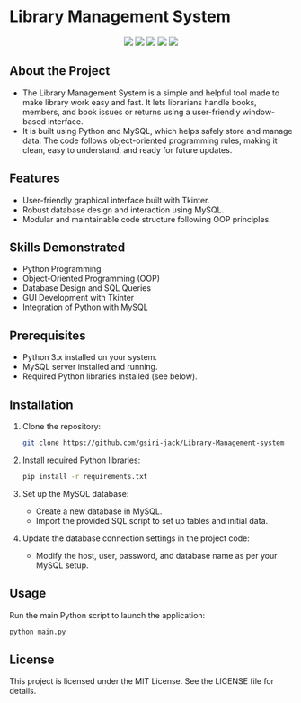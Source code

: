 # Library Management System
<p align="center">
  <img src="https://img.shields.io/badge/Python-3.9+-blue?logo=python" />
  <img src="https://img.shields.io/badge/GUI-Tkinter-yellow" />
  <img src="https://img.shields.io/badge/Database-MySQL-blue" />
  <img src="https://img.shields.io/badge/OOP-Implemented-green" />
  <img src="https://img.shields.io/badge/Platform-Windows%20%7C%20Linux-lightgrey" />

</p>

## About the Project

- The Library Management System is a simple and helpful tool made to make library work easy and fast. It lets librarians handle books, members, and book issues or returns using a user-friendly window-based interface.
- It is built using Python and MySQL, which helps safely store and manage data. The code follows object-oriented programming rules, making it clean, easy to understand, and ready for future updates.


## Features

- User-friendly graphical interface built with Tkinter.
- Robust database design and interaction using MySQL.
- Modular and maintainable code structure following OOP principles.

## Skills Demonstrated

- Python Programming
- Object-Oriented Programming (OOP)
- Database Design and SQL Queries
- GUI Development with Tkinter
- Integration of Python with MySQL


## Prerequisites

- Python 3.x installed on your system.
- MySQL server installed and running.
- Required Python libraries installed (see below).

## Installation

1. Clone the repository:
   ```bash
   git clone https://github.com/gsiri-jack/Library-Management-system
   ```

2. Install required Python libraries:
   ```bash
   pip install -r requirements.txt
   ```

3. Set up the MySQL database:
   - Create a new database in MySQL.
   - Import the provided SQL script to set up tables and initial data.

4. Update the database connection settings in the project code:
   - Modify the host, user, password, and database name as per your MySQL setup.

## Usage

Run the main Python script to launch the application:
```bash
python main.py
```

## License

This project is licensed under the MIT License. See the LICENSE file for details.
